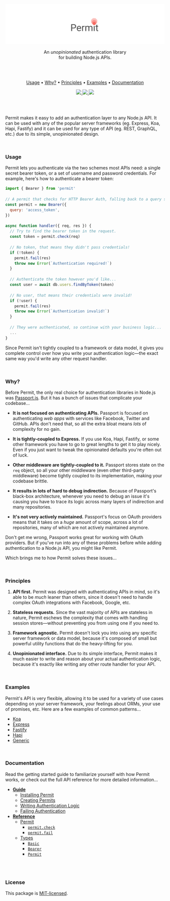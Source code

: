 <p align="center">
  <a href="#"><img src="./docs/images/banner.png" /></a>
</p>

<p align="center">
  An <em>unopinionated</em> authentication library <br/>
  for building Node.js APIs.
</p>
<br/>
<br/>

<p align="center">
  <a href="#usage">Usage</a> •
  <a href="#why">Why?</a> •
  <a href="#principles">Principles</a> •
  <a href="#examples">Examples</a> •
  <a href="#documentation">Documentation</a>
</p>

<p align="center">
  <a href="https://travis-ci.org/ianstormtaylor/permit">
    <img src="https://travis-ci.org/ianstormtaylor/permit.svg?branch=master">
  </a>
  <a href="./package.json">
    <img src="https://img.shields.io/npm/v/permit.svg?maxAge=300&label=version&colorB=007ec6&maxAge=300">
  </a>
  <a href="./License.md">
    <img src="https://img.shields.io/npm/l/slate.svg?maxAge=300">
  </a>
</p>

<br/>
<br/>

Permit makes it easy to add an authentication layer to any Node.js API. It can be used with any of the popular server frameworks (eg. Express, Koa, Hapi, Fastify) and it can be used for any type of API (eg. REST, GraphQL, etc.) due to its simple, unopinionated design.

<br/>

### Usage

Permit lets you authenticate via the two schemes most APIs need: a single secret bearer token, or a set of username and password credentials. For example, here's how to authenticate a bearer token:

```js
import { Bearer } from 'permit'

// A permit that checks for HTTP Bearer Auth, falling back to a query string.
const permit = new Bearer({
  query: 'access_token',
})

async function handler({ req, res }) {
  // Try to find the bearer token in the request.
  const token = permit.check(req)

  // No token, that means they didn't pass credentials!
  if (!token) {
    permit.fail(res)
    throw new Error(`Authentication required!`)
  }

  // Authenticate the token however you'd like...
  const user = await db.users.findByToken(token)

  // No user, that means their credentials were invalid!
  if (!user) {
    permit.fail(res)
    throw new Error(`Authentication invalid!`)
  }

  // They were authenticated, so continue with your business logic...
  ...
}
```

Since Permit isn't tightly coupled to a framework or data model, it gives you complete control over how you write your authentication logic—the exact same way you'd write any other request handler.

<br/>

### Why?

Before Permit, the only real choice for authentication libraries in Node.js was [Passport.js](http://www.passportjs.org/). But it has a bunch of issues that complicate your codebase...

* **It is not focused on authenticating APIs.** Passport is focused on authenticating _web apps_ with services like Facebook, Twitter and GitHub. APIs don't need that, so all the extra bloat means _lots_ of complexity for no gain.

* **It is tightly-coupled to Express.** If you use Koa, Hapi, Fastify, or some other framework you have to go to great lengths to get it to play nicely. Even if you just want to tweak the opinionated defaults you're often out of luck.

* **Other middleware are tightly-coupled to it.** Passport stores state on the `req` object, so all your other middleware (even other third-party middleware) become tightly coupled to its implementation, making your codebase brittle.

* **It results in lots of hard to debug indirection.** Because of Passport's black-box architecture, whenever you need to debug an issue it's causing you have to trace its logic across many layers of indirection and many repositories.

* **It's not very actively maintained.** Passport's focus on OAuth providers means that it takes on a _huge_ amount of scope, across a lot of repositories, many of which are not actively maintained anymore.

Don't get me wrong, Passport works great for working with OAuth providers. But if you've run into any of these problems before while adding authentication to a Node.js API, you might like Permit.

Which brings me to how Permit solves these issues...

<br/>

### Principles

1. **API first.** Permit was designed with authenticating APIs in mind, so it's able to be _much_ leaner than others, since it doesn't need to handle complex OAuth integrations with Facebook, Google, etc.

2. **Stateless requests.** Since the vast majority of APIs are stateless in nature, Permit eschews the complexity that comes with handling session stores—without preventing you from using one if you need to.

3. **Framework agnostic.** Permit doesn't lock you into using any specific server framework or data model, because it's composed of small but powerful utility functions that do the heavy-lifting for you.

4. **Unopinionated interface.** Due to its simple interface, Permit makes it much easier to write and reason about your actual authentication logic, because it's exactly like writing any other route handler for your API.

<br/>

### Examples

Permit's API is very flexible, allowing it to be used for a variety of use cases depending on your server framework, your feelings about ORMs, your use of promises, etc. Here are a few examples of common patterns...

* [Koa](./examples/koa.js)
* [Express](./examples/express.js)
* [Fastify](./examples/fastify.js)
* [Hapi](./examples/hapi.js)
* [Generic](./examples/generic.js)

<br/>

### Documentation

Read the getting started guide to familiarize yourself with how Permit works, or check out the full API reference for more detailed information...

* [**Guide**](./docs/guide.md)
  * [Installing Permit](./docs/guide.md#installing-permit)
  * [Creating Permits](./docs/guide.md#creating-permits)
  * [Writing Authentication Logic](./docs/guide.md#writing-authentication-logic)
  * [Failing Authentication](./docs/guide.md#failing-authentication)
* [**Reference**](./docs/reference.md)
  * [Permit](./docs/reference.md#permit)
    * [`permit.check`](./docs/reference.md#permit-check)
    * [`permit.fail`](./docs/reference.md#permit-fail)
  * [Types](./docs/reference.md#types)
    * [`Basic`](./docs/reference.md#basic)
    * [`Bearer`](./docs/reference.md#bearer)
    * [`Permit`](./docs/reference.md#permit2)

<br/>

<br/>

### License

This package is [MIT-licensed](./License.md).
